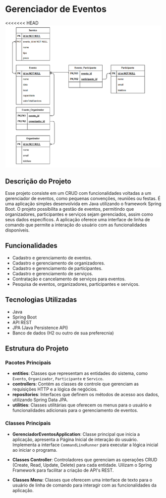 # Gerenciador de Eventos
<<<<<<< HEAD
![Banco de Dados do Projeto](imagens\bancoDiagrama.png)

## Descrição do Projeto

Esse projeto consiste em um CRUD com funcionalidades voltadas a um gerenciador de eventos, como pequenas convenções, reuniões ou festas. É uma aplicação simples desenvolvida em Java utilizando o framework Spring Boot. O projeto possibilita a gestão de eventos, permitindo que organizadores, participantes e serviços sejam gerenciados, assim como seus dados específicos. A aplicação oferece uma interface de linha de comando que permite a interação do usuário com as funcionalidades disponíveis.

## Funcionalidades

- Cadastro e gerenciamento de eventos.
- Cadastro e gerenciamento de organizadores.
- Cadastro e gerenciamento de participantes.
- Cadastro e gerenciamento de serviços.
- Contratação e cancelamento de serviços para eventos.
- Pesquisa de eventos, organizadores, participantes e serviços.

## Tecnologias Utilizadas

- Java
- Spring Boot
- API REST
- JPA (Java Persistence API)
- Banco de dados (H2 ou outro de sua preferecnia)

## Estrutura do Projeto

### Pacotes Principais

- **entities**: Classes que representam as entidades do sistema, como `Evento`, `Organizador`, `Participante` e `Servico`.
- **controllers**: Contém as classes de controle que gerenciam as requisições HTTP e a lógica de negócios.
- **repositories**: Interfaces que definem os métodos de acesso aos dados, utilizando Spring Data JPA.
- **utilities**: Classes utilitárias que oferecem os menus para o usuário e funcionalidades adicionais para o gerenciamento de eventos.

### Classes Principais

- **GerenciadorEventosApplication**: Classe principal que inicia a aplicação, apresenta a Página Inicial de interação do usuário. Implementa a interface `CommandLineRunner` para executar a lógica inicial ao iniciar o programa.

- **Classes Controller**: Controladores que gerenciam as operações CRUD (Create, Read, Update, Delete) para cada entidade. Uilizam o Spring Framework para facilitar a criação de API's REST.

- **Classes Menu**: Classes que oferecem uma interface de texto para o usuário de linha de comando para interagir com as funcionalidades da aplicação.
